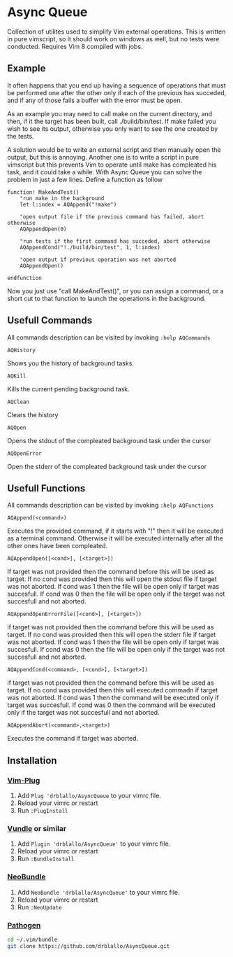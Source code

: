 # Async Queue

Collection of utilites used to simplify Vim external operations.
This is written in pure vimscript, so it should work on windows as well, but no tests were conducted.
Requires Vim 8 compiled with jobs.

## Example

It often happens that you end up having a sequence of operations that must be performed one after the other only if each of the previous has succeded, and if any of those fails a buffer with the error must be open.

As an example you may need to call make on the current directory, and then, if it the target has been built, call ./build/bin/test. If make failed you wish to see its output, otherwise you only want to see the one created by the tests.

A solution would be to write an external script and then manually open the output, but this is annoying. Another one is to write a script in pure vimscript but this prevents Vim to operate until make has compleated his task, and it could take a while.
With Async Queue you can solve the problem in just a few lines. Define a function as follow

```vim
function! MakeAndTest()
	"run make in the background
	let l:index = AQAppend("!make")

	"open output file if the previous command has failed, abort otherwise
	AQAppendOpen(0)	

	"run tests if the first command has succeded, abort otherwise
	AQAppendCond("!./build/bin/test", 1, l:index)

	"open output if previous operation was not aborted
	AQAppendOpen()

endfunction
```

Now you just use "call MakeAndTest()", or you can assign a command, or a short cut to that function to launch the operations in the background.

## Usefull Commands
All commands description can be visited by invoking `:help AQCommands`

```vim
AQHistory 
```
Shows you the history of background tasks.

```vim
AQKill 
```
Kills the current pending background task.

```vim
AQClean 
```
Clears the history

```vim
AQOpen 
```
Opens the stdout of the compleated background task under the cursor

```vim
AQOpenError
```
Open the stderr of the compleated background task under the cursor

## Usefull Functions
All commands description can be visited by invoking `:help AQFunctions`

```vim
AQAppend(<command>)
```
Executes the provided command, if it starts with "!" then it will be executed as a terminal command. Otherwise it will be executed internally after all the other ones have been compleated.

```vim
AQAppendOpen([<cond>], [<target>])
```
If target was not provided then the command before this will be used as target. If no cond was provided then this will open the stdout file if target was not aborted. If cond was 1 then the file will be open only if target was succesfull. If cond was 0 then the file will be open only if the target was not succesfull and not aborted.

```vim
AQAppendOpenErrorFile([<cond>], [<target>])
```
if target was not provided then the command before this will be used as target. If no cond was provided then this will open the stderr file if target was not aborted. If cond was 1 then the file will be open only if target was succesfull. If cond was 0 then the file will be open only if the target was not succesfull and not aborted.

```vim
AQAppendCond(<command>, [<cond>], [<target>])
```
if target was not provided then the command before this will be used as target. If no cond was provided then this will executed commadn if target was not aborted. If cond was 1 then the command will be executed only if target was succesfull. If cond was 0 then the command will be executed only if the target was not succesfull and not aborted.

```vim
AQAppendAbort(<command>,<target>)
```
Executes the command if target was aborted. 


## Installation

### [Vim-Plug](https://github.com/junegunn/vim-plug)

1. Add `Plug 'drblallo/AsyncQueue` to your vimrc file.
2. Reload your vimrc or restart
3. Run `:PlugInstall`

### [Vundle](https://github.com/VundleVim/Vundle.vim) or similar

1. Add `Plugin 'drblallo/AsyncQueue'` to your vimrc file.
2. Reload your vimrc or restart
3. Run `:BundleInstall`

### [NeoBundle](https://github.com/Shougo/neobundle.vim)

1. Add `NeoBundle 'drblallo/AsyncQueue'` to your vimrc file.
2. Reload your vimrc or restart
3. Run `:NeoUpdate`

### [Pathogen](https://github.com/tpope/vim-pathogen)

```sh
cd ~/.vim/bundle
git clone https://github.com/drblallo/AsyncQueue.git
```
